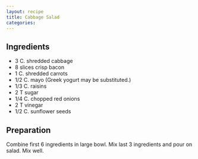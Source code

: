 ```yaml
---
layout: recipe
title: Cabbage Salad
categories:
---
```


## Ingredients

- 3 C. shredded cabbage
- 8 slices crisp bacon
- 1 C. shredded carrots
- 1/2 C. mayo (Greek yogurt may be substituted.)
- 1/3 C. raisins
- 2 T sugar
- 1/4 C. chopped red onions
- 2 T vinegar
- 1/2 C. sunflower seeds

## Preparation

Combine first 6 ingredients in large bowl.  Mix last 3 ingredients and pour on salad.  Mix well.